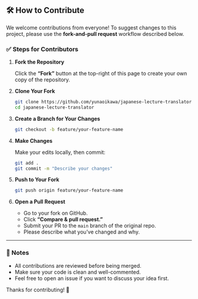 ## 🛠️ How to Contribute

We welcome contributions from everyone! To suggest changes to this project, please use the **fork-and-pull request** workflow described below.

### ✅ Steps for Contributors

1. **Fork the Repository**

   Click the **“Fork”** button at the top-right of this page to create your own copy of the repository.

2. **Clone Your Fork**

   ```bash
   git clone https://github.com/yunaoikawa/japanese-lecture-translator
   cd japanese-lecture-translator
   ```

3. **Create a Branch for Your Changes**

   ```bash
   git checkout -b feature/your-feature-name
   ```

4. **Make Changes**

   Make your edits locally, then commit:

   ```bash
   git add .
   git commit -m "Describe your changes"
   ```

5. **Push to Your Fork**

   ```bash
   git push origin feature/your-feature-name
   ```

6. **Open a Pull Request**

   * Go to your fork on GitHub.
   * Click **“Compare & pull request.”**
   * Submit your PR to the `main` branch of the original repo.
   * Please describe what you’ve changed and why.

---

### 🙌 Notes

* All contributions are reviewed before being merged.
* Make sure your code is clean and well-commented.
* Feel free to open an issue if you want to discuss your idea first.

Thanks for contributing! 💙
